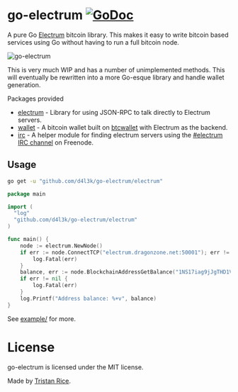 # go-electrum [![GoDoc](https://godoc.org/github.com/d4l3k/go-electrum?status.svg)](https://godoc.org/github.com/d4l3k/go-electrum)
A pure Go [Electrum](https://electrum.org/) bitcoin library. This makes it easy to write bitcoin based services using Go without having to run a full bitcoin node.

![go-electrum](https://rawgit.com/d4l3k/go-electrum/master/media/logo.png)

This is very much WIP and has a number of unimplemented methods. This will eventually be rewritten into a more Go-esque library and handle wallet generation.

Packages provided

* [electrum](https://godoc.org/github.com/d4l3k/go-electrum/electrum) - Library for using JSON-RPC to talk directly to Electrum servers.
* [wallet](https://godoc.org/github.com/d4l3k/go-electrum/wallet) - A bitcoin wallet built on [btcwallet](https://github.com/btcsuite/btcwallet) with Electrum as the backend.
* [irc](https://godoc.org/github.com/d4l3k/go-electrum/irc) - A helper module for finding electrum servers using the [#electrum IRC channel](http://docs.electrum.org/en/latest/protocol.html?highlight=irc#server-peers-subscribe) on Freenode.

## Usage
```bash
go get -u "github.com/d4l3k/go-electrum/electrum"
```

```go
package main

import (
  "log"
  "github.com/d4l3k/go-electrum/electrum"
)

func main() {
	node := electrum.NewNode()
	if err := node.ConnectTCP("electrum.dragonzone.net:50001"); err != nil {
		log.Fatal(err)
	}
	balance, err := node.BlockchainAddressGetBalance("1NS17iag9jJgTHD1VXjvLCEnZuQ3rJDE9L")
	if err != nil {
		log.Fatal(err)
	}
	log.Printf("Address balance: %+v", balance)
}
```
See [example/](https://github.com/d4l3k/go-electrum/tree/master/example) for more.

# License
go-electrum is licensed under the MIT license.

Made by [Tristan Rice](https://fn.lc).

